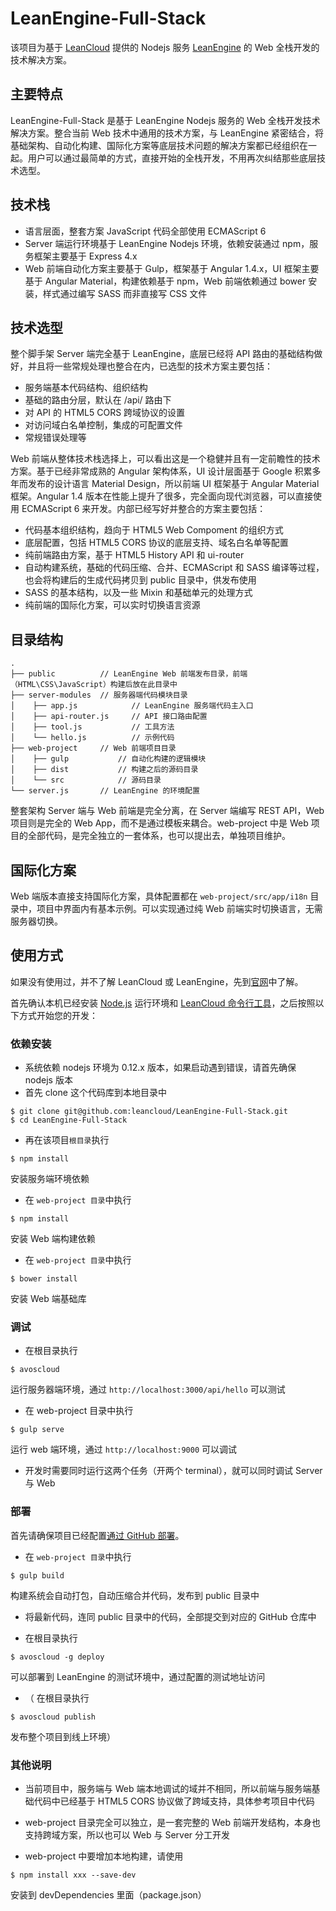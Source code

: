 # LeanEngine-Full-Stack

该项目为基于 [LeanCloud](http://leancloud.cn) 提供的 Nodejs 服务 [LeanEngine](https://leancloud.cn/docs/leanengine_guide-node.html) 的 Web 全栈开发的技术解决方案。

## 主要特点

LeanEngine-Full-Stack 是基于 LeanEngine Nodejs 服务的 Web 全栈开发技术解决方案。整合当前 Web 技术中通用的技术方案，与 LeanEngine 紧密结合，将基础架构、自动化构建、国际化方案等底层技术问题的解决方案都已经组织在一起。用户可以通过最简单的方式，直接开始的全栈开发，不用再次纠结那些底层技术选型。

## 技术栈

* 语言层面，整套方案 JavaScript 代码全部使用 ECMAScript 6
* Server 端运行环境基于 LeanEngine Nodejs 环境，依赖安装通过 npm，服务框架主要基于 Express 4.x
* Web 前端自动化方案主要基于 Gulp，框架基于 Angular 1.4.x，UI 框架主要基于 Angular Material，构建依赖基于 npm，Web 前端依赖通过 bower 安装，样式通过编写 SASS 而非直接写 CSS 文件

## 技术选型

整个脚手架 Server 端完全基于 LeanEngine，底层已经将 API 路由的基础结构做好，并且将一些常规处理也整合在内，已选型的技术方案主要包括：

* 服务端基本代码结构、组织结构
* 基础的路由分层，默认在 /api/ 路由下
* 对 API 的 HTML5 CORS 跨域协议的设置
* 对访问域白名单控制，集成的可配置文件
* 常规错误处理等

Web 前端从整体技术栈选择上，可以看出这是一个稳健并且有一定前瞻性的技术方案。基于已经非常成熟的 Angular 架构体系，UI 设计层面基于 Google 积累多年而发布的设计语言 Material Design，所以前端 UI 框架基于 Angular Material 框架。Angular 1.4 版本在性能上提升了很多，完全面向现代浏览器，可以直接使用 ECMAScript 6 来开发。内部已经写好并整合的方案主要包括：

* 代码基本组织结构，趋向于 HTML5 Web Compoment 的组织方式
* 底层配置，包括 HTML5 CORS 协议的底层支持、域名白名单等配置
* 纯前端路由方案，基于 HTML5 History API 和 ui-router
* 自动构建系统，基础的代码压缩、合并、ECMAScript 和 SASS 编译等过程，也会将构建后的生成代码拷贝到 public 目录中，供发布使用
* SASS 的基本结构，以及一些 Mixin 和基础单元的处理方式
* 纯前端的国际化方案，可以实时切换语言资源

## 目录结构

```
.
├── public          // LeanEngine Web 前端发布目录，前端（HTML\CSS\JavaScript）构建后放在此目录中
├── server-modules  // 服务器端代码模块目录
│    ├── app.js            // LeanEngine 服务端代码主入口
│    ├── api-router.js     // API 接口路由配置
│    ├── tool.js           // 工具方法
│    └── hello.js          // 示例代码
├── web-project     // Web 前端项目目录
│    ├── gulp           // 自动化构建的逻辑模块
│    ├── dist           // 构建之后的源码目录
│    └── src            // 源码目录
└── server.js       // LeanEngine 的环境配置
```

整套架构 Server 端与 Web 前端是完全分离，在 Server 端编写 REST API，Web 项目则是完全的 Web App，而不是通过模板来耦合。web-project 中是 Web 项目的全部代码，是完全独立的一套体系，也可以提出去，单独项目维护。

## 国际化方案

Web 端版本直接支持国际化方案，具体配置都在 `web-project/src/app/i18n` 目录中，项目中界面内有基本示例。可以实现通过纯 Web 前端实时切换语言，无需服务器切换。

## 使用方式

如果没有使用过，并不了解 LeanCloud 或 LeanEngine，先到[官网](http://leancloud.cn)中了解。

首先确认本机已经安装 [Node.js](http://nodejs.org/) 运行环境和 [LeanCloud 命令行工具](https://leancloud.cn/docs/cloud_code_commandline.html)，之后按照以下方式开始您的开发：

### 依赖安装

* 系统依赖 nodejs 环境为 0.12.x 版本，如果启动遇到错误，请首先确保 nodejs 版本
* 首先 clone 这个代码库到本地目录中
```
$ git clone git@github.com:leancloud/LeanEngine-Full-Stack.git
$ cd LeanEngine-Full-Stack
```

* 再在该项目`根目录`执行
```
$ npm install
```
安装服务端环境依赖

* 在 `web-project 目录`中执行
```
$ npm install
```
安装 Web 端构建依赖

* 在 `web-project 目录`中执行
```
$ bower install
```
安装 Web 端基础库

### 调试

* 在根目录执行
```
$ avoscloud
```
运行服务器端环境，通过 `http://localhost:3000/api/hello` 可以测试

* 在 web-project 目录中执行
```
$ gulp serve
```
运行 web 端环境，通过 `http://localhost:9000` 可以调试

* 开发时需要同时运行这两个任务（开两个 terminal），就可以同时调试 Server 与 Web

### 部署

首先请确保项目已经配置[通过 GitHub 部署](https://leancloud.cn/docs/leanengine_guide-node.html#使用_GitHub_托管源码)。

* 在 `web-project 目录`中执行
```
$ gulp build
```
构建系统会自动打包，自动压缩合并代码，发布到 public 目录中

* 将最新代码，连同 public 目录中的代码，全部提交到对应的 GitHub 仓库中

* 在根目录执行
```
$ avoscloud -g deploy
```
可以部署到 LeanEngine 的测试环境中，通过配置的测试地址访问

* （ 在根目录执行
```
$ avoscloud publish
```
发布整个项目到线上环境）

### 其他说明

* 当前项目中，服务端与 Web 端本地调试的域并不相同，所以前端与服务端基础代码中已经基于 HTML5 CORS 协议做了跨域支持，具体参考项目中代码

* web-project 目录完全可以独立，是一套完整的 Web 前端开发结构，本身也支持跨域方案，所以也可以 Web 与 Server 分工开发

* web-project 中要增加本地构建，请使用
```
$ npm install xxx --save-dev
```
安装到 devDependencies 里面（package.json）

